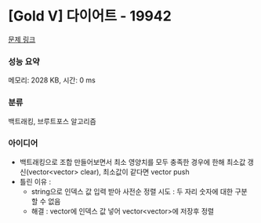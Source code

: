 # [Gold V] 다이어트 - 19942 

[문제 링크](https://www.acmicpc.net/problem/19942) 

### 성능 요약

메모리: 2028 KB, 시간: 0 ms

### 분류

백트래킹, 브루트포스 알고리즘

### 아이디어

- 백트래킹으로 조합 만들어보면서 최소 영양치를 모두 충족한 경우에 한해 최소값 갱신(vector<vector<int>> clear), 최소값이 같다면 vector<int> push
- 틀린 이유 :
	- string으로 인덱스 값 입력 받아 사전순 정렬 시도 : 두 자리 숫자에 대한 구분 할 수 없음
	- 해결 : vector<int>에 인덱스 값 넣어 vector<vector<int>>에 저장후 정렬
